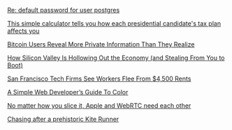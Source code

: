 <a href="http://www.postgresql.org/message-id/4D958A35.8030501@hogranch.com" target="_blank">Re: default password for user postgres</a>

<a href="http://www.vox.com/policy-and-politics/2016/3/25/11293258/tax-plan-calculator-2016" target="_blank">This simple calculator tells you how each presidential candidate's tax plan affects you</a>

<a href="https://medium.com/bitaccess-inc/bitcoin-users-reveal-more-private-information-than-they-realize-d783f0cd57f3" target="_blank">Bitcoin Users Reveal More Private Information Than They Realize</a>

<a href="http://business.time.com/2013/05/07/how-silicon-valley-is-hollowing-out-the-economy-and-stealing-from-you-while-theyre-at-it/" target="_blank">How Silicon Valley Is Hollowing Out the Economy (and Stealing From You to Boot)</a>

<a href="http://www.bloomberg.com/news/articles/2016-04-05/san-francisco-tech-firms-see-workers-flee-from-4-500-rents" target="_blank">San Francisco Tech Firms See Workers Flee From $4,500 Rents</a>

<a href="https://www.smashingmagazine.com/2016/04/web-developer-guide-color/" target="_blank">A Simple Web Developer’s Guide To Color</a>

<a href="http://techcrunch.com/2016/04/05/will-an-apple-a-day-keep-webrtc-away/" target="_blank">No matter how you slice it, Apple and WebRTC need each other</a>

<a href="http://www.geologypage.com/2016/04/chasing-after-prehistoric-kite-runner.html" target="_blank">Chasing after a prehistoric Kite Runner</a>
